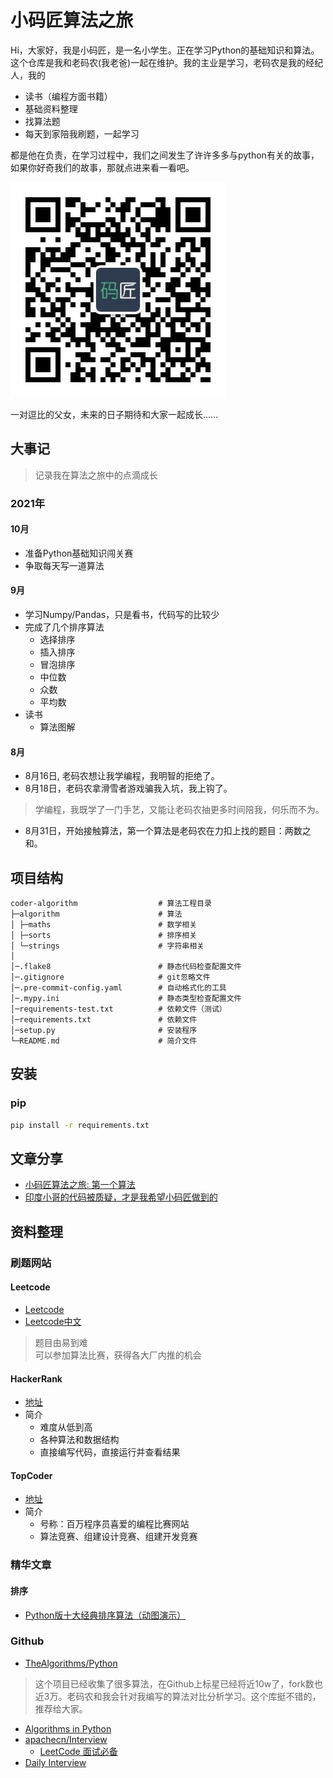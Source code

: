# 小码匠算法之旅
Hi，大家好，我是小码匠，是一名小学生。正在学习Python的基础知识和算法。
这个仓库是我和老码农(我老爸)一起在维护。我的主业是学习，老码农是我的经纪人，我的
- 读书（编程方面书籍）
- 基础资料整理
- 找算法题
- 每天到家陪我刷题，一起学习

都是他在负责，在学习过程中，我们之间发生了许许多多与python有关的故事，<br>如果你好奇我们的故事，那就点进来看一看吧。

![avatar](docs/imgs/qrcode.jpg)

一对逗比的父女，未来的日子期待和大家一起成长......

## 大事记
> 记录我在算法之旅中的点滴成长

### 2021年
#### 10月
- 准备Python基础知识闯关赛
- 争取每天写一道算法

#### 9月
- 学习Numpy/Pandas，只是看书，代码写的比较少
- 完成了几个排序算法
  - 选择排序
  - 插入排序
  - 冒泡排序
  - 中位数
  - 众数
  - 平均数
- 读书
  - 算法图解
  
#### 8月
- 8月16日, 老码农想让我学编程，我明智的拒绝了。
- 8月18日，老码农拿滑雪者游戏骗我入坑，我上钩了。
> 学编程，我既学了一门手艺，又能让老码农抽更多时间陪我，何乐而不为。
- 8月31日，开始接触算法，第一个算法是老码农在力扣上找的题目：两数之和。

## 项目结构
```
coder-algorithm                  # 算法工程目录
├─algorithm                      # 算法
│ ├─maths                        # 数学相关
│ ├─sorts                        # 排序相关
│ └─strings                      # 字符串相关
│
│─.flake8                        # 静态代码检查配置文件
│─.gitignore                     # git忽略文件
│─.pre-commit-config.yaml        # 自动格式化的工具
│─.mypy.ini                      # 静态类型检查配置文件
│─requirements-test.txt          # 依赖文件（测试）
│─requirements.txt               # 依赖文件
│─setup.py                       # 安装程序
└─README.md                      # 简介文件

```

## 安装
### pip
```bash
pip install -r requirements.txt
```


## 文章分享
- [小码匠算法之旅: 第一个算法](https://mp.weixin.qq.com/s/j8zkmpruUBstWj-Tndc5QA)
- [印度小哥的代码被质疑，才是我希望小码匠做到的](https://mp.weixin.qq.com/s/BvFzHPPMjVudCnXboV0gIA)

## 资料整理
### 刷题网站
#### Leetcode
- [Leetcode](https://leetcode.com/)
- [Leetcode中文](https://leetcode-cn.com/)
> 题目由易到难<br>可以参加算法比赛，获得各大厂内推的机会

#### HackerRank
- [地址](https://www.hackerrank.com/)
- 简介
  - 难度从低到高
  - 各种算法和数据结构
  - 直接编写代码，直接运行并查看结果

#### TopCoder
- [地址](https://www.topcoder.com/challenges/)
- 简介
  - 号称：百万程序员喜爱的编程比赛网站
  - 算法竞赛、组建设计竞赛、组建开发竞赛


### 精华文章
#### 排序
- [Python版十大经典排序算法（动图演示）](https://mp.weixin.qq.com/s/zLSq3MOiWpN4Lm3ujTTVTw)

### Github
- [TheAlgorithms/Python](https://github.com/TheAlgorithms/Python)
> 这个项目已经收集了很多算法，在Github上标星已经将近10w了，fork数也近3万。老码农和我会针对我编写的算法对比分析学习。这个库挺不错的，推荐给大家。
- [Algorithms in Python](https://github.com/prakhar1989/Algorithms)
- [apachecn/Interview](https://github.com/apachecn/Interview/tree/master/docs/Algorithm)
  - [LeetCode 面试必备](https://github.com/apachecn/Interview/tree/master/docs/Algorithm)
- [Daily Interview](https://github.com/datawhalechina/daily-interview)
 